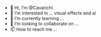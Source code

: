 - 👋 Hi, I’m @Cavarichi
- 👀 I’m interested in ... visual effects and ai
- 🌱 I’m currently learning ...
- 💞️ I’m looking to collaborate on ... 
- 📫 How to reach me ...

<!---
Cavarichi/Cavarichi is a ✨ special ✨ repository because its `README.md` (this file) appears on your GitHub profile.
You can click the Preview link to take a look at your changes.
--->
